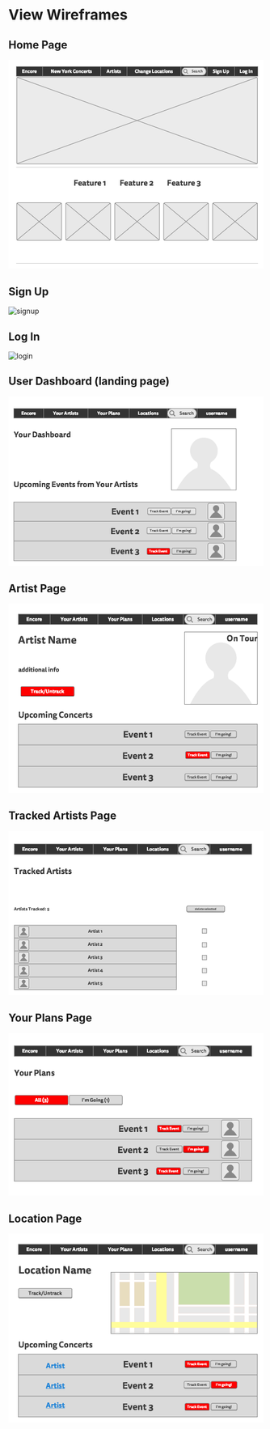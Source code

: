 # View Wireframes

## Home Page
![home]

## Sign Up
![signup]

## Log In
![login]

## User Dashboard (landing page)
![dashboard]

## Artist Page
![artist-page]

## Tracked Artists Page
![tracked-artists]

## Your Plans Page
![your-plans]

## Location Page
![location-page]

[home]: ./wireframes/1-Home.png
[signup]: /wireframes/7-Signup.png
[login]: /wireframes/8-Login.png
[dashboard]: ./wireframes/2-User-Dashboard.png
[artist-page]: ./wireframes/3-Artist-Page.png
[tracked-artists]: ./wireframes/4-Tracked-Artists.png
[your-plans]: ./wireframes/5-Your-Plans.png
[location-page]: ./wireframes/6-Location-Page.png

